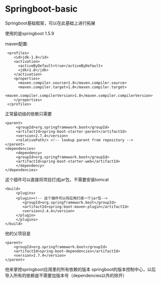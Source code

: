 # Springboot-basic
Springboot基础框架，可以在此基础上进行拓展


使用的是springboot 1.5.9

maven配置:
```
 <profiles>
    <id>jdk-1.8</id>
    <activation>
      <activeByDefault>true</activeByDefault>
      <jdk>1.8</jdk>
    </activation>
    <properties>
      <maven.compiler.source>1.8</maven.compiler.source>
      <maven.compiler.target>1.8</maven.compiler.target>
      <maven.compiler.compilerVersion>1.8</maven.compiler.compilerVersion>
    </properties>
 </profiles>
 ```
正常最初级的依赖只需要
```
<parent>
     <groupId>org.springframework.boot</groupId>
     <artifactId>spring-boot-starter-parent</artifactId>
     <version>2.7.4</version>
     <relativePath/> <!-- lookup parent from repository -->
</parent>
<dependencies>
     <dependency>
     <groupId>org.springframework.boot</groupId>
     <artifactId>spring-boot-starter-web</artifactId>
     </dependency>
</dependencies>
```
这个插件可以直接将项目打成jar包，不需要安装tomcat
```
<build>
     <plugins>
     <plugin><!-- 这个插件可以将应用打成一个jar包-->
        <groupId>org.springframework.boot</groupId>
        <artifactId>spring-boot-maven-plugin</artifactId>
        <version>2.4.4</version>
     </plugin>
     </plugins>
</build>
```
他的父项目是
```
<parent>
    <groupId>org.springframework.boot</groupId>
    <artifactId>spring-boot-dependencies</artifactId>
    <version>2.7.4</version>
</parent>
```
他来掌控springboot应用里的所有依赖的版本 springboot的版本控制中心，以后导入所有的依赖是不需要加版本号（dependencies以外的除开）
